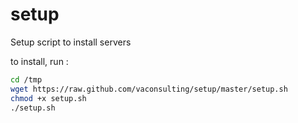 setup
=====

Setup script to install servers

to install, run :
```bash
cd /tmp
wget https://raw.github.com/vaconsulting/setup/master/setup.sh
chmod +x setup.sh
./setup.sh
````
